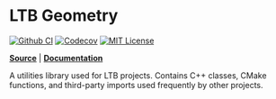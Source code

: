 LTB Geometry
============
[![Github CI][gh-ci-badge]][gh-ci-link]
[![Codecov][codecov-badge]][codecov-link]
[![MIT License][license-badge]][license-link]

**[Source][source-code-link]** | **[Documentation][documentation-link]**

A utilities library used for LTB projects. Contains C++ classes, CMake functions, and third-party imports used
frequently by other projects.

[gh-ci-badge]: https://github.com/LoganBarnes/ltb-geom/actions/workflows/cmake.yml/badge.svg

[gh-ci-link]: https://github.com/LoganBarnes/ltb-geom/actions/workflows/cmake.yml

[codecov-badge]: https://codecov.io/gh/LoganBarnes/ltb-geom/branch/main/graph/badge.svg?token=N7fc2sWM01

[codecov-link]: https://codecov.io/gh/LoganBarnes/ltb-geom

[license-badge]: https://img.shields.io/badge/License-MIT-blue.svg

[license-link]: https://github.com/LoganBarnes/ltb-geom/blob/master/LICENSE

[source-code-link]: https://github.com/LoganBarnes/ltb-geom

[documentation-link]: https://loganbarnes.github.io/ltb-dev/ltb-geom/README.html
